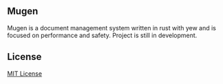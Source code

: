 ## Mugen

Mugen is a document management system written in rust with yew and is focused
on performance and safety. Project is still in development.

## License

[MIT License](./LICENSE.md)
